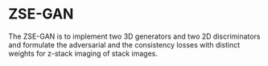 # ZSE-GAN
The ZSE-GAN is to implement two 3D generators and two 2D discriminators and formulate the adversarial and the consistency losses with distinct weights for z-stack imaging of stack images.
